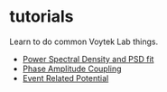 tutorials
=========

Learn to do common Voytek Lab things.

* [Power Spectral Density and PSD fit](http://nbviewer.ipython.org/github/voytekresearch/tutorials/blob/master/PSD%20Fit%20Tutorial.ipynb) 
* [Phase Amplitude Coupling](http://nbviewer.ipython.org/github/voytekresearch/tutorials/blob/master/Phase%20Amplitude%20Coupling%20Tutorial.ipynb)
* [Event Related Potential](http://nbviewer.ipython.org/github/voytekresearch/tutorials/blob/master/Event%20Related%20Potential%20Tutorial.ipynb) 

